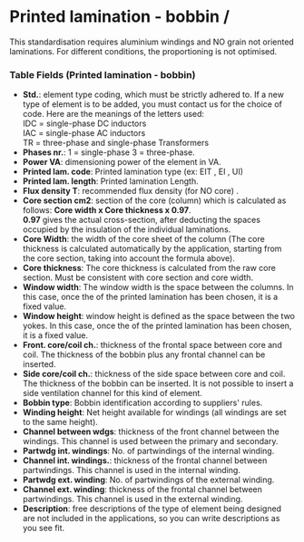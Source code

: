 # Printed lamination - bobbin /<br>
This standardisation requires aluminium windings and NO grain not oriented laminations. For different conditions, the proportioning is not optimised.
### Table Fields  (Printed lamination - bobbin)
- **Std.**: element type coding, which must be strictly adhered to. If a new type of element is to be added, you must contact us for the choice of code. Here are the meanings of the letters used:<br>
IDC = single-phase DC inductors<br>
IAC = single-phase AC inductors<br>
TR  = three-phase and single-phase Transformers <br>
- **Phases nr.**: 1 = single-phase  3 = three-phase.
- **Power VA**: dimensioning power of the element in VA.
- **Printed lam. code**: Printed lamination type (ex: EIT , EI , UI)
- **Printed lam. length**: Printed lamination Length.
- **Flux density T**: recommended flux density (for NO core) .
- **Core section cm2**: section of the core (column) which is calculated as follows: **Core width x Core thickness x 0.97**. <br>
**0.97** gives the actual cross-section, after deducting the spaces occupied by the insulation of the individual laminations.
- **Core Width**: the width of the core sheet of the column (The core thickness is calculated automatically by the application, starting from the core section, taking into account the formula above).
- **Core thickness**: The core thickness is calculated from the raw core section. Must be consistent with core section and core width.
- **Window width**: The window width is the space between the columns. In this case, once the of the printed lamination has been chosen, it is a fixed value.
- **Window height**: window height is defined as the space between the two yokes. In this case, once the of the printed lamination has been chosen, it is a fixed value.
- **Front. core/coil ch.**: thickness of the frontal space between core and coil. The thickness of the bobbin plus any frontal channel can be inserted.
- **Side core/coil ch.**: thickness of the side space between core and coil. The thickness of the bobbin can be inserted. It is not possible to insert a side ventilation channel for this kind of element.
- **Bobbin type**: Bobbin identification according to suppliers' rules.
- **Winding height**: Net height available for windings (all windings are set to the same height).
- **Channel between wdgs**: thickness of the front channel between the windings. This channel is used between the primary and secondary. 
- **Partwdg int. windings**: No. of partwindings of the internal winding.
- **Channel int. windings.**: thickness of the frontal channel between partwindings. This channel is used in the internal winding.
- **Partwdg ext. winding**: No. of partwindings of the external winding.
- **Channel ext. winding**: thickness of the frontal channel between partwindings. This channel is used in the external winding.
- **Description**: free descriptions of the type of element being designed are not included in the applications, so you can write descriptions as you see fit.